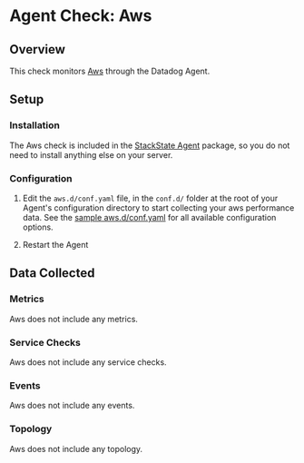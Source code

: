 # Agent Check: Aws

## Overview

This check monitors [Aws][1] through the Datadog Agent.

## Setup

### Installation

The Aws check is included in the [StackState Agent][2] package, so you do not
need to install anything else on your server.

### Configuration

1. Edit the `aws.d/conf.yaml` file, in the `conf.d/` folder at the root of your
   Agent's configuration directory to start collecting your aws performance data.
   See the [sample aws.d/conf.yaml][2] for all available configuration options.

2. Restart the Agent

## Data Collected

### Metrics

Aws does not include any metrics.

### Service Checks

Aws does not include any service checks.

### Events

Aws does not include any events.

### Topology

Aws does not include any topology.

[1]: **LINK_TO_INTEGERATION_SITE**
[2]: https://github.com/StackVista/stackstate-agent-integrations/blob/master/aws/stackstate_checks/aws/data/conf.yaml.example
